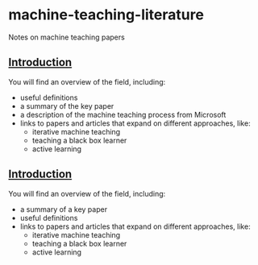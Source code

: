 # machine-teaching-literature
Notes on machine teaching papers

## [Introduction](https://github.com/simon-benigeri/machine-teaching-literature/tree/main/introduction)

You will find an overview of the field, including:
- useful definitions
- a summary of the key paper
- a description of the machine teaching process from Microsoft
- links to papers and articles that expand on different approaches, like:
  - iterative machine teaching
  - teaching a black box learner
  - active learning 

## [Introduction](https://github.com/simon-benigeri/machine-teaching-literature/tree/main/introduction)

You will find an overview of the field, including:
- a summary of a key paper
- useful definitions
- links to papers and articles that expand on different approaches, like:
  - iterative machine teaching
  - teaching a black box learner
  - active learning 
